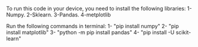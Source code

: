 To run this code in your device, you need to install the following libraries:
1-Numpy.
2-Sklearn.
3-Pandas.
4-metplotlib

Run the following commands in terminal:
1- "pip install numpy"
2- "pip install matplotlib"
3- "python -m pip install pandas"
4- "pip install -U scikit-learn"
